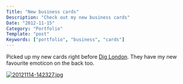 ```yaml
---
Title: "New business cards"
Description: "Check out my new business cards"
Date: "2012-11-15"
Category: "Portfolio"
Template: "post"
Keywords: ["portfolio", "business", "cards"]
---
```


Picked up my new cards right before [Dig London](http://www.diglondon.ca/). They have my new favourite emoticon on the back too.

[![20121114-142327.jpg](http://ohdoylerules.com/content/images/20121114-14232711.jpg)](http://ohdoylerules.com/content/images/20121114-14232711.jpg)
